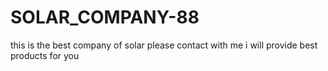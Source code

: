 # SOLAR_COMPANY-88
this is the best company of solar please contact with me i will provide best products for you
